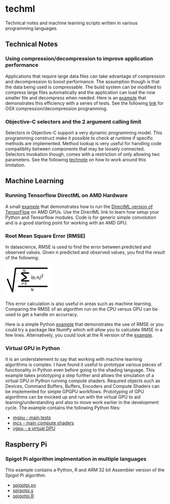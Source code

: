 # techml
Technical notes and machine learning scripts written in various programming languages.

## Technical Notes

### Using compression/decompression to improve application performance
Applications that require large data files can take advantage of compression and decompression to boost performance.  The assumption though is that the data being used is compressable.  The build system can be modified to compress large files automatically and the application can load the now smaller file and decompress when needed.  Here is an [example](macOS/compression/compression.py) that demonstrates this efficiency with a series of tests.  See the following [link](https://developer.apple.com/documentation/compression?language=objc) for OSX compression/decompression programming.

### Objective-C selectors and the 2 argument calling limit
Selectors in Objective-C support a very dynamic programming model.  This programming construct make it possible to check at runtime if specific methods are implemented.  Method lookup is very useful for handling code compatiblity between components that may be loosely connected.  Selectors invokation though, comes with a restriction of only allowing two parameters.  See the following [technote](macOS/objcselectors/README.md) on how to work around this limitation.

## Machine Learning

### Running Tensorflow DirectML on AMD Hardware
A small [example](ml/directml/testconv2dformats.py) that demonstrates how to run the [DirectML version of TensorFlow](https://docs.microsoft.com/en-us/windows/win32/direct3d12/gpu-tensorflow-windows) on AMD GPUs.  Use the DirectML link to learn how setup your Python and Tensorflow modules.  Code is for generic simple convolution and is a good starting point for working with an AMD GPU. 

### Root Mean Square Error (RMSE)
In datascience, RMSE is used to find the error between predicted and observed values.  Given n predicted and observed values, you find the result of the following:

![Equation](doc/image/rmse.png)

This error calculation is also useful in areas such as machine learning.  Comparing the RMSE of an algorithm run on the CPU versus GPU can be used to get a handle on accurracy.

Here is a simple Python [example](ml/rmse/rmse.py) that demonstrates the use of RMSE or you could try a package like NumPy which will allow you to calculate RMSE in a few lines. Alternatively, you could look at the R version of the [example](ml/rmse/rmse.R).

### Virtual GPU in Python
It is an understatement to say that working with machine learning algorithms is complex. I have found it useful to prototype various pieces of functionality in Python even before going to the shading language. This example takes prototyping a step further and allows the simulation of a virtual GPU in Python running compute shaders. Required objects such as Devices, Command Buffers, Buffers, Encoders and Compute Shaders can be implemented for simple GPGPU workflows. Prototyping of GPU algorithms can be mocked up and run with the virtual GPU to aid learning/understanding and also to move work earlier in the development cycle. The example contains the following Python files:

* [mgpu - main tests](ml/vgpu/mgpu.py)
* [mcs - main compute shaders](ml/vgpu/mcs.py)
* [vgpu - a virtual GPU](ml/vgpu/vgpu.py)

## Raspberry Pi

### Spigot Pi algorithm implmentation in multiple languages

This example contains a Python, R and ARM 32 bit Assembler version of the Spigot Pi algorithm.

* [spigotpi.py](rpi/spigotpi/code/spigotpi.py)
* [spigotpi.s](rpi/spigotpi/code/spigotpi.s)
* [spigotpi.R](rpi/spigotpi/code/spigotpi.R)


